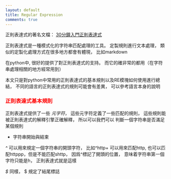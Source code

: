 ```yaml
---
layout: default
title: Regular Expression
comments: true
---
```


正則表達式的著名文檔： [30分鐘入門正則表達式]("http://deerchao.net/tutorials/regex/regex.htm")

正則表達式是一種模式化的字符串匹配處理的工具。 定製規則進行文本處理， 類似的定製化處理方式在很多地方都會有體現， 比如markdown

在python中, 很好的提供了對正則表達式的支持。 而它的確非常的都用（在字符串處理相關的地方經常用到）

本文只是對python中常用的正則表達式的基本規則以及RE模塊如何使用進行總結， 不同的語言的正則表達式的規則可能會有差異， 
可以參考語言本身的說明

### <font color="red">正則表達式基本規則</font>

正則表達式提供了一些 *元字符*， 這些元字符定義了一些匹配的規則， 這些規則能被正則表達式的解釋引擎正確解釋， 所以可以我們可以
判斷一個字符串是否滿足某個規則

* 字符串開始與結束

*^* 可以用來規定一個字符串的開頭字符， 比如^http+ 可以用來匹配http, 也可以匹配httppp，但是不能匹配shttp， 因爲^標記了開頭的位置，
意味着字符串第一個字符只能是h， 正則表達式就是這樣

*$* 同樣， $ 規定了結尾標誌

